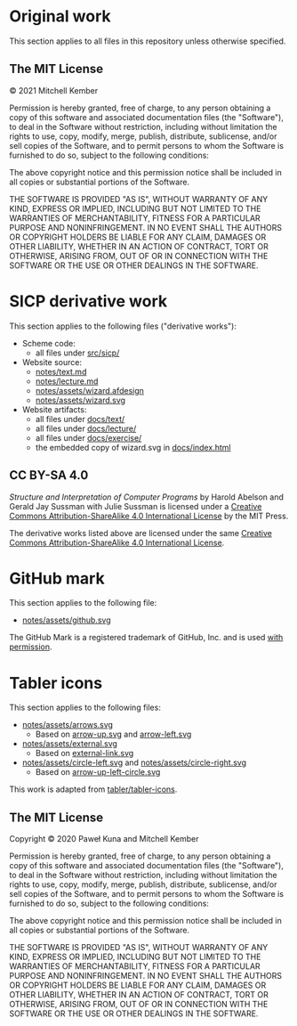 # Original work

This section applies to all files in this repository unless otherwise specified.

## The MIT License

© 2021 Mitchell Kember

Permission is hereby granted, free of charge, to any person obtaining a copy of this software and associated documentation files (the "Software"), to deal in the Software without restriction, including without limitation the rights to use, copy, modify, merge, publish, distribute, sublicense, and/or sell copies of the Software, and to permit persons to whom the Software is furnished to do so, subject to the following conditions:

The above copyright notice and this permission notice shall be included in all copies or substantial portions of the Software.

THE SOFTWARE IS PROVIDED "AS IS", WITHOUT WARRANTY OF ANY KIND, EXPRESS OR IMPLIED, INCLUDING BUT NOT LIMITED TO THE WARRANTIES OF MERCHANTABILITY, FITNESS FOR A PARTICULAR PURPOSE AND NONINFRINGEMENT. IN NO EVENT SHALL THE AUTHORS OR COPYRIGHT HOLDERS BE LIABLE FOR ANY CLAIM, DAMAGES OR OTHER LIABILITY, WHETHER IN AN ACTION OF CONTRACT, TORT OR OTHERWISE, ARISING FROM, OUT OF OR IN CONNECTION WITH THE SOFTWARE OR THE USE OR OTHER DEALINGS IN THE SOFTWARE.

# SICP derivative work

This section applies to the following files ("derivative works"):

- Scheme code:
    - all files under [src/sicp/](src/sicp)
- Website source:
    - [notes/text.md](notes/text.md)
    - [notes/lecture.md](notes/lecture.md)
    - [notes/assets/wizard.afdesign](notes/assets/wizard.afdesign)
    - [notes/assets/wizard.svg](notes/assets/wizard.svg)
- Website artifacts:
    - all files under [docs/text/](docs/text)
    - all files under [docs/lecture/](docs/lecture)
    - all files under [docs/exercise/](docs/exercise)
    - the embedded copy of wizard.svg in [docs/index.html](docs/index.html)

## CC BY-SA 4.0

_Structure and Interpretation of Computer Programs_ by Harold Abelson and Gerald Jay Sussman with Julie Sussman is licensed under a [Creative Commons Attribution-ShareAlike 4.0 International License][cc] by the MIT Press.

The derivative works listed above are licensed under the same
[Creative Commons Attribution-ShareAlike 4.0 International License][cc].

[cc]: http://creativecommons.org/licenses/by-sa/4.0/

# GitHub mark

This section applies to the following file:

- [notes/assets/github.svg](notes/assets/github.svg)

The GitHub Mark is a registered trademark of GitHub, Inc. and is used [with permission](https://github.com/logos).

# Tabler icons

This section applies to the following files:

- [notes/assets/arrows.svg](notes/assets/arrows.svg)
    - Based on [arrow-up.svg](https://github.com/tabler/tabler-icons/blob/0d0214694d56f3dfacbf04201a581b57759007b7/icons/arrow-up.svg) and [arrow-left.svg](https://github.com/tabler/tabler-icons/blob/0d0214694d56f3dfacbf04201a581b57759007b7/icons/arrow-left.svg)
- [notes/assets/external.svg](notes/assets/external.svg)
    - Based on [external-link.svg](https://github.com/tabler/tabler-icons/blob/0d0214694d56f3dfacbf04201a581b57759007b7/icons/external-link.svg)
- [notes/assets/circle-left.svg](notes/assets/circle-left.svg) and [notes/assets/circle-right.svg](notes/assets/circle-right.svg)
    - Based on [arrow-up-left-circle.svg](https://github.com/tabler/tabler-icons/blob/0d0214694d56f3dfacbf04201a581b57759007b7/icons/arrow-up-left-circle.svg)

This work is adapted from [tabler/tabler-icons](https://github.com/tabler/tabler-icons).

## The MIT License

Copyright © 2020 Paweł Kuna and Mitchell Kember

Permission is hereby granted, free of charge, to any person obtaining a copy of this software and associated documentation files (the "Software"), to deal in the Software without restriction, including without limitation the rights to use, copy, modify, merge, publish, distribute, sublicense, and/or sell copies of the Software, and to permit persons to whom the Software is furnished to do so, subject to the following conditions:

The above copyright notice and this permission notice shall be included in all copies or substantial portions of the Software.

THE SOFTWARE IS PROVIDED "AS IS", WITHOUT WARRANTY OF ANY KIND, EXPRESS OR IMPLIED, INCLUDING BUT NOT LIMITED TO THE WARRANTIES OF MERCHANTABILITY, FITNESS FOR A PARTICULAR PURPOSE AND NONINFRINGEMENT. IN NO EVENT SHALL THE AUTHORS OR COPYRIGHT HOLDERS BE LIABLE FOR ANY CLAIM, DAMAGES OR OTHER LIABILITY, WHETHER IN AN ACTION OF CONTRACT, TORT OR OTHERWISE, ARISING FROM, OUT OF OR IN CONNECTION WITH THE SOFTWARE OR THE USE OR OTHER DEALINGS IN THE SOFTWARE.
